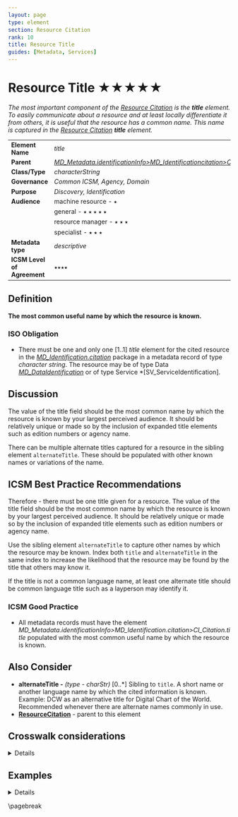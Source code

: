 ```yaml
---
layout: page
type: element
section: Resource Citation
rank: 10
title: Resource Title
guides: [Metadata, Services]
---
```

# Resource Title ★★★★★
*The most important component of the [Resource Citation](./class-CI_Citation) is the **title** element. To easily communicate about a resource and at least locally differentiate it from others, it is useful that the resource has a common name. This name is captured in the [Resource Citation](./ResourceCitation) **title** element.*

| | |
| --- | --- |
| **Element Name** | *title* |
| **Parent** | *[MD_Metadata.identificationInfo>MD_Identificationcitation>CI_Citation](./ResourceCitation)* |
| **Class/Type** | *characterString* |
| **Governance** | *Common ICSM, Agency, Domain* |
| **Purpose** | *Discovery, Identification* |
| **Audience** | machine resource - ⭑ |
| | general - ⭑ ⭑ ⭑ ⭑ ⭑ |
| | resource manager - ⭑ ⭑ ⭑ |
| | specialist - ⭑ ⭑ ⭑ |
| **Metadata type** | *descriptive* |
| **ICSM Level of Agreement** | ⭑⭑⭑⭑ |

## Definition
**The most common useful name by which the resource is known.**

### ISO Obligation

- There must be one and only one [1..1] *title* element for the cited resource in the *[MD_Identification.citation](./ResourceCitation)* package in a metadata record of type *character string*. The resource may be of type Data *[MD_DataIdentification](./class-MD_DataIdentification)* or of type Service *[SV_ServiceIdentification].

## Discussion

The value of the title field should be the most common name by which the resource is known by your largest perceived audience. It should be relatively unique or made so by the inclusion of expanded title elements such as edition numbers or agency name.

There can be multiple alternate titles captured for a resource in the sibling element `alternateTitle`. These should be populated with other known names or variations of the name.

## ICSM Best Practice Recommendations

Therefore - there must be one title given for a resource. The value of the title field should be the most common name by which the resource is known by your largest perceived audience. It should be relatively unique or made so by the inclusion of expanded title elements such as edition numbers or agency name.

Use the sibling element `alternateTitle` to capture other names by which the resource may be known. Index both `title` and `alternateTitle` in the same index to increase the likelihood that the resource may be found by the title that others may know it.

If the title is not a common language name, at least one alternate title should be common language title such as a layperson may identify it.

### ICSM Good Practice

- All metadata records must have the element *MD_Metadata.identificationInfo>MD_Identification.citation>CI_Citation.title* populated with the most common useful name by which the resource is known.

## Also Consider

- **alternateTitle -** *(type - charStr)* [0..\*] Sibling to `title`. A short name or another language name by which the cited information is known. Example: DCW as an alternative title for Digital Chart of the World. Recommended whenever there are alternate names commonly in use.
- **[ResourceCitation](./ResourceCitation)** - parent to this element

## Crosswalk considerations

<details>

### Dublin core / CKAN / data.gov.au

Maps to `title`

### DCAT

Maps to `dct.title`

### RIF-CS

Maps to `Title`

</details>

## Examples

<details>

### Example Current Use

#### ABARES
"2.5M Topographical Series 1998 MAPDATA TOPO_2.5M Scale 1:2.5 Million"

#### GA
“Geomorphic features of the Antarctic and Southern Ocean 2012"

#### Data.gov.au
Location of Medicare Offices

### XML
```
<mdb:MD_Metadata>
....
  <mdb:identificationInfo>
   <mri:MD_DataIdentification>
     <mri:citation>
      <cit:CI_Citation>
        <cit:title>
         <gco:CharacterString>OpenWork geographical data<
         /gco:CharacterString>
        </cit:title>
        <cit:alternateTitle>
         <gco:CharacterString>geodata by OpenWork</gco:CharacterString>
        </cit:alternateTitle>
        ....
      </cit:CI_Citation>
     </mri:citation>
     ....
   </mri:MD_DataIdentification>
  </mdb:identificationInfo>
....
</mdb:MD_Metadata>
```

\pagebreak

### UML diagrams
Recommended elements highlighted in yellow

![title](../images/ResourceTitle.png)

</details>

\pagebreak
